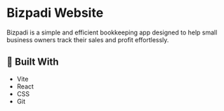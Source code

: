 # Bizpadi Website

Bizpadi is a simple and efficient bookkeeping app designed to help small business owners track their sales and profit effortlessly.

## 🔧 Built With
- Vite
- React
- CSS
- Git
